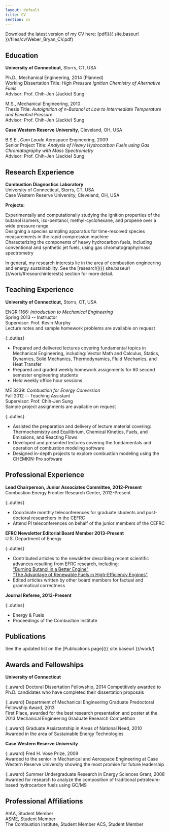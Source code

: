 ```yaml
---
layout: default
title: CV
section: cv
---
```

Download the latest version of my CV here: [pdf]({{ site.baseurl }}/files/cv/Weber_Bryan_CV.pdf)

Education
---
**University of Connecticut**, Storrs, CT, USA

Ph.D., Mechanical Engineering, 2014 (Planned)  
Working Dissertation Title: *High Pressure Ignition Chemistry of Alternative Fuels*  
Advisor: Prof. Chih-Jen (Jackie) Sung

M.S., Mechanical Engineering, 2010  
Thesis Title: *Autoignition of n-Butanol at Low to Intermediate Temperature and Elevated Pressure*  
Advisor: Prof. Chih-Jen (Jackie) Sung

**Case Western Reserve University**, Cleveland, OH, USA

B.S.E., *Cum Laude* Aerospace Engineering, 2009  
Senior Project Title: *Analysis of Heavy Hydrocarbon Fuels using Gas Chromatography with Mass Spectrometry*  
Advisor: Prof. Chih-Jen (Jackie) Sung

Research Experience
---
**Combustion Diagnostics Laboratory**  
University of Connecticut, Storrs, CT, USA  
Case Western Reserve University, Cleveland, OH, USA

**Projects:**

Experimentally and computationally studying the ignition properties of the butanol isomers, iso-pentanol, methyl-cyclohexane, and propene over a wide pressure range  
Designing a species sampling apparatus for time-resolved species measurements in the rapid compression machine  
Characterizing the components of heavy hydrocarbon fuels, including conventional and synthetic jet fuels, using gas chromatography/mass spectrometry 

In general, my research interests lie in the area of combustion engineering and energy sustainability. 
See the [research]({{ site.baseurl }}/work/#researchinterests) section for more detail.
 

Teaching Experience
---
**University of Connecticut,** Storrs, CT, USA

ENGR 1166: _Introduction to Mechanical Engineering_  
Spring 2013 -- Instructor  
Supervisor: Prof. Kevin Murphy  
Lecture notes and sample homework problems are available on request

{:.duties}
+ Prepared and delivered lectures covering fundamental topics in Mechanical Engineering, including: Vector Math and Calculus, Statics, Dynamics, Solid Mechanics, Thermodynamics, Fluid Mechanics, and Heat Transfer
+ Prepared and graded weekly homework assignments for 60 second semester engineering students
+ Held weekly office hour sessions

ME 3239: _Combustion for Energy Conversion_  
Fall 2012 -- Teaching Assistant  
Supervisor: Prof. Chih-Jen Sung  
Sample project assignments are available on request

{:.duties}
+ Assisted the preparation and delivery of lecture material covering: Thermochemistry and Equilibrium, Chemical Kinetics, Fuels, and Emissions, and Reacting Flows  
+ Developed and presented lectures covering the fundamentals and operation of combustion modeling software  
+ Designed in-depth projects to explore combustion modeling using the CHEMKIN-Pro software  

Professional Experience
---
**Lead Chairperson, Junior Associates Committee, 2012-Present**  
Combustion Energy Frontier Research Center, 2012-Present

{:.duties}
+ Coordinate monthly teleconferences for graduate students and post-doctoral researchers in the CEFRC  
+ Attend PI teleconferences on behalf of the junior members of the CEFRC  

**EFRC Newsletter Editorial Board Member 2013-Present**  
U.S. Department of Energy

{:.duties}
+ Contributed articles to the newsletter describing recent scientific advances resulting from EFRC research, including:  
["Burning Butanol in a Better Engine"](http://www.energyfrontier.us/newsletter/201210/burning-butanol-better-engine)  
["The Advantage of Renewable Fuels in High-Efficiency Engines"](http://www.energyfrontier.us/newsletter/201401/advantage-renewable-fuels-high-efficiency-engines)
+ Edited articles written by other board members for factual and grammatical correctness

**Journal Referee, 2013-Present**

{:.duties}
+ Energy & Fuels
+ Proceedings of the Combustion Institute

Publications
---
See the updated list on the [Publications page]({{ site.baseurl }}/work/)

Awards and Fellowships
---
**University of Connecticut**

{:.award}
Doctoral Dissertation Fellowship, 2014
Competitively awarded to Ph.D. candidates who have completed their dissertation proposals

{:.award}
Department of Mechanical Engineering Graduate Predoctoral Fellowship Award, 2013  
First Place, awarded for the best research presentation and poster at the 2013 Mechanical Engineering Graduate Research Competition

{:.award}
Graduate Assistantship in Areas of National Need, 2010  
Awarded in the area of Sustainable Energy Technologies

**Case Western Reserve University**

{:.award}
Fred H. Vose Prize, 2009  
Awarded to the senior in Mechanical and Aerospace Engineering at Case Western Reserve University showing the most promise for future leadership

{:.award}
Summer Undergraduate Research in Energy Sciences Grant, 2008  
Awarded for research to analyze the composition of traditional petroleum-based hydrocarbon fuels using GC/MS

Professional Affiliations
---
AIAA, Student Member  
ASME, Student Member  
The Combustion Institute, Student Member
ACS, Student Member